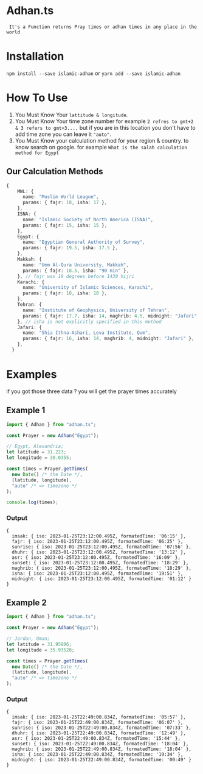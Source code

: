 # Adhan.ts

` It's a Function returns Pray times or adhan times in any place in the world`

# Installation

`npm install --save islamic-adhan`
or
`yarn add --save islamic-adhan`

# How To Use

1. You Must Know Your `lattitude & longitude`.
2. You Must Know Your time zone number for example `2 refres to gmt+2 & 3 refers to gmt+3....` but if you are in this location you don't have to add time zone you can leave it `"auto"`.
3. You Must Know your calculation method for your region & country. to know search on google. for example `What is the salah calculation method for Egypt`

## Our Calculation Methods

```typescript
{
    MWL: {
      name: "Muslim World League",
      params: { fajr: 18, isha: 17 },
    },
    ISNA: {
      name: "Islamic Society of North America (ISNA)",
      params: { fajr: 15, isha: 15 },
    },
    Egypt: {
      name: "Egyptian General Authority of Survey",
      params: { fajr: 19.5, isha: 17.5 },
    },
    Makkah: {
      name: "Umm Al-Qura University, Makkah",
      params: { fajr: 18.5, isha: "90 min" },
    }, // fajr was 19 degrees before 1430 hijri
    Karachi: {
      name: "University of Islamic Sciences, Karachi",
      params: { fajr: 18, isha: 18 },
    },
    Tehran: {
      name: "Institute of Geophysics, University of Tehran",
      params: { fajr: 17.7, isha: 14, maghrib: 4.5, midnight: "Jafari" },
    }, // isha is not explicitly specified in this method
    Jafari: {
      name: "Shia Ithna-Ashari, Leva Institute, Qum",
      params: { fajr: 16, isha: 14, maghrib: 4, midnight: "Jafari" },
    },
  }
```

# Examples

if you got those three data ? you will get the prayer times accurately

## Example 1

```typescript
import { Adhan } from "adhan.ts";

const Prayer = new Adhan("Egypt");

// Egypt, Alexandria;
let latitude = 31.223;
let longitude = 30.0355;

const times = Prayer.getTimes(
  new Date() /* the Date */,
  [latitude, longitude],
  "auto" /* => timezone */
);

console.log(times);
```

### Output

```
{
  imsak: { iso: 2023-01-25T23:12:00.495Z, formatedTime: '06:15' },
  fajr: { iso: 2023-01-25T23:12:00.495Z, formatedTime: '06:25' },
  sunrise: { iso: 2023-01-25T23:12:00.495Z, formatedTime: '07:56' },
  dhuhr: { iso: 2023-01-25T23:12:00.495Z, formatedTime: '13:12' },
  asr: { iso: 2023-01-25T23:12:00.495Z, formatedTime: '16:09' },
  sunset: { iso: 2023-01-25T23:12:00.495Z, formatedTime: '18:29' },
  maghrib: { iso: 2023-01-25T23:12:00.495Z, formatedTime: '18:29' },
  isha: { iso: 2023-01-25T23:12:00.495Z, formatedTime: '19:51' },
  midnight: { iso: 2023-01-25T23:12:00.495Z, formatedTime: '01:12' }
}
```

## Example 2

```typescript
import { Adhan } from "adhan.ts";

const Prayer = new Adhan("Egypt");

// Jordan, Oman;
let latitude = 31.95806;
let longitude = 35.93528;

const times = Prayer.getTimes(
  new Date() /* the Date */,
  [latitude, longitude],
  "auto" /* => timezone */
);
```

### Output

```
{
  imsak: { iso: 2023-01-25T22:49:00.834Z, formatedTime: '05:57' },
  fajr: { iso: 2023-01-25T22:49:00.834Z, formatedTime: '06:07' },
  sunrise: { iso: 2023-01-25T22:49:00.834Z, formatedTime: '07:33' },
  dhuhr: { iso: 2023-01-25T22:49:00.834Z, formatedTime: '12:49' },
  asr: { iso: 2023-01-25T22:49:00.834Z, formatedTime: '15:44' },
  sunset: { iso: 2023-01-25T22:49:00.834Z, formatedTime: '18:04' },
  maghrib: { iso: 2023-01-25T22:49:00.834Z, formatedTime: '18:04' },
  isha: { iso: 2023-01-25T22:49:00.834Z, formatedTime: '19:34' },
  midnight: { iso: 2023-01-25T22:49:00.834Z, formatedTime: '00:49' }
}
```

